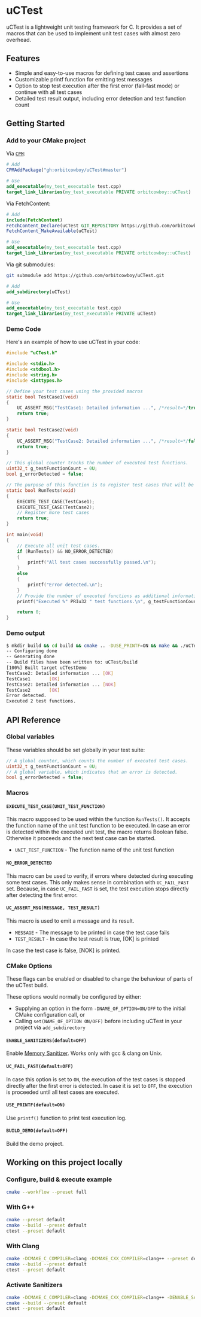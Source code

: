 # uCTest

uCTest is a lightweight unit testing framework for C. It provides a set of macros that can be used to implement unit test cases with almost zero overhead.

## Features

- Simple and easy-to-use macros for defining test cases and assertions
- Customizable printf function for emitting test messages
- Option to stop test execution after the first error (fail-fast mode) or continue with all test cases
- Detailed test result output, including error detection and test function count

## Getting Started

### Add to your CMake project

Via [`CPM`](https://github.com/cpm-cmake/CPM.cmake):

```cmake
# Add
CPMAddPackage("gh:orbitcowboy/uCTest#master")

# Use
add_executable(my_test_executable test.cpp)
target_link_libraries(my_test_executable PRIVATE orbitcowboy::uCTest)
```

Via FetchContent:

```cmake
# Add
include(FetchContent)
FetchContent_Declare(uCTest GIT_REPOSITORY https://github.com/orbitcowboy/uCTest.git GIT_TAG master)
FetchContent_MakeAvailable(uCTest)

# Use
add_executable(my_test_executable test.cpp)
target_link_libraries(my_test_executable PRIVATE orbitcowboy::uCTest)
```

Via git submodules:

```bash
git submodule add https://github.com/orbitcowboy/uCTest.git
```

```cmake
# Add
add_subdirectory(uCTest)

# Use
add_executable(my_test_executable test.cpp)
target_link_libraries(my_test_executable PRIVATE uCTest)
```

### Demo Code

Here's an example of how to use uCTest in your code:

```c
#include "uCTest.h"

#include <stdio.h>
#include <stdbool.h>
#include <string.h>
#include <inttypes.h>

// Define your test cases using the provided macros
static bool TestCase1(void)
{
    UC_ASSERT_MSG("TestCase1: Detailed information ...", /*result=*/true);
    return true;
}

static bool TestCase2(void)
{
    UC_ASSERT_MSG("TestCase2: Detailed information ...", /*result=*/false);
    return true;
}

// This global counter tracks the number of executed test functions.
uint32_t g_testFunctionCount = 0U;
bool g_errorDetected = false;

// The purpose of this function is to register test cases that will be executed.
static bool RunTests(void)
{
    EXECUTE_TEST_CASE(TestCase1);
    EXECUTE_TEST_CASE(TestCase2);
    // Register more test cases
    return true;
}

int main(void)
{
    // Execute all unit test cases.
    if (RunTests() && NO_ERROR_DETECTED)
    {
        printf("All test cases successfully passed.\n");
    }
    else
    {
        printf("Error detected.\n");
    }
    // Provide the number of executed functions as additional information.
    printf("Executed %" PRIu32 " test functions.\n", g_testFunctionCount);

    return 0;
}
```

### Demo output

```bash
$ mkdir build && cd build && cmake .. -DUSE_PRINTF=ON && make && ./uCTestDemo 
-- Configuring done
-- Generating done
-- Build files have been written to: uCTest/build
[100%] Built target uCTestDemo
TestCase2: Detailed information ... [OK]
TestCase1       [OK]
TestCase2: Detailed information ... [NOK]
TestCase2       [OK]
Error detected.
Executed 2 test functions.
```

## API Reference

### Global variables

These variables should be set globally in your test suite:

```c
// A global counter, which counts the number of executed test cases.
uint32_t g_testFunctionCount = 0U;
// A global variable, which indicates that an error is detected. 
bool g_errorDetected = false;
```

### Macros

#### `EXECUTE_TEST_CASE(UNIT_TEST_FUNCTION)`

This macro supposed to be used within the function `RunTests()`. It accepts the function name of the unit test function to be executed. In case an error is detected within the executed unit test, the macro returns Boolean false. Otherwise it proceeds and the next test case can be started.

- `UNIT_TEST_FUNCTION` - The function name of the unit test function

#### `NO_ERROR_DETECTED`

This macro can be used to verify, if errors where detected during executing some test cases. This only makes sense in combination with `UC_FAIL_FAST` set. Because, in case `UC_FAIL_FAST` is set, the test execution stops directly after detecting the first error.

#### `UC_ASSERT_MSG(MESSAGE, TEST_RESULT)`

This macro is used to emit a message and its result.

- `MESSAGE` - The message to be printed in case the test case fails
- `TEST_RESULT` - In case the test result is true, [OK] is printed

In case the test case is false, [NOK] is printed.

### CMake Options

These flags can be enabled or disabled to change the behaviour of parts of the uCTest build.

These options would normally be configured by either:

- Supplying an option in the form `-DNAME_OF_OPTION=ON/OFF` to the initial CMake configuration call, or
- Calling `set(NAME_OF_OPTION ON/OFF)` before including uCTest in your project via `add_subdirectory`

#### `ENABLE_SANITIZERS(default=OFF)`

Enable [Memory Sanitizer](https://clang.llvm.org/docs/MemorySanitizer.html). Works only with gcc & clang on Unix.

#### `UC_FAIL_FAST(default=OFF)`

In case this option is set to `ON`, the execution of the test cases is stopped directly after the first error is detected. In case it is set to `OFF`, the execution is proceeded until all test cases are executed.

#### `USE_PRINTF(default=ON)`

Use `printf()` function to print test execution log.

#### `BUILD_DEMO(default=OFF)`

Build the demo project.

## Working on this project locally

### Configure, build & execute example

```bash
cmake --workflow --preset full
```

### With G++

```bash
cmake --preset default
cmake --build --preset default
ctest --preset default
```

### With Clang

```bash
cmake -DCMAKE_C_COMPILER=clang -DCMAKE_CXX_COMPILER=clang++ --preset default
cmake --build --preset default
ctest --preset default
```

### Activate Sanitizers

```bash
cmake -DCMAKE_C_COMPILER=clang -DCMAKE_CXX_COMPILER=clang++ -DENABLE_SANITIZERS=ON --preset default
cmake --build --preset default
ctest --preset default
```
